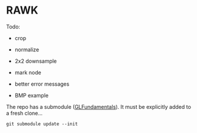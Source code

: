 # RAWK

Todo:
- crop
- normalize
- 2x2 downsample
- mark node

- better error messages
- BMP example

The repo has a submodule ([GLFundamentals](https://github.com/rlk/GLFundamentals)). It must be explicitly added to a fresh clone...

	git submodule update --init
